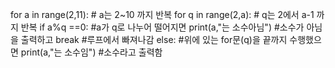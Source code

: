 for a in range(2,11): # a는 2~10 까지 반복
    for q in range(2,a): # q는 2에서 a-1 까지 반복
        if a%q ==0: #a가 q로 나누어 떨어지면
            print(a,"는 소수아님") #소수가 아님을 출력하고
            break #루프에서 빠져나감
    else: #위에 있는 for문(q)을 끝까지 수행했으면
        print(a,"는 소수임") #소수라고 출력함
